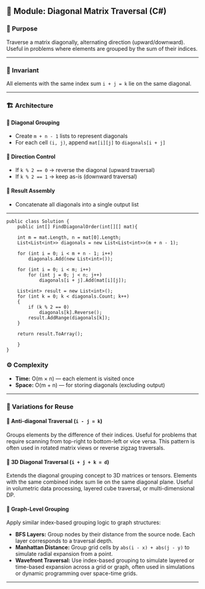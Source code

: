 ## 🧩 Module: Diagonal Matrix Traversal (C#)

### 🔧 Purpose  
Traverse a matrix diagonally, alternating direction (upward/downward). Useful in problems where elements are grouped by the sum of their indices.

---

### 🧠 Invariant  
All elements with the same index sum `i + j = k` lie on the same diagonal.

---

### 🏗️ Architecture

#### 🔹 Diagonal Grouping  
- Create `m + n - 1` lists to represent diagonals  
- For each cell `(i, j)`, append `mat[i][j]` to `diagonals[i + j]`

#### 🔹 Direction Control  
- If `k % 2 == 0` → reverse the diagonal (upward traversal)  
- If `k % 2 == 1` → keep as-is (downward traversal)

#### 🔹 Result Assembly  
- Concatenate all diagonals into a single output list

---

```csharз
public class Solution {
    public int[] FindDiagonalOrder(int[][] mat){

    int m = mat.Length, n = mat[0].Length;
    List<List<int>> diagonals = new List<List<int>>(m + n - 1);

    for (int i = 0; i < m + n - 1; i++)
        diagonals.Add(new List<int>());

    for (int i = 0; i < m; i++)
        for (int j = 0; j < n; j++)
            diagonals[i + j].Add(mat[i][j]);

    List<int> result = new List<int>();
    for (int k = 0; k < diagonals.Count; k++)
    {
        if (k % 2 == 0)
            diagonals[k].Reverse();
        result.AddRange(diagonals[k]);
    }

    return result.ToArray();

    } 
}
```

### ⚙️ Complexity

- **Time:** O(m × n) — each element is visited once  
- **Space:** O(m + n) — for storing diagonals (excluding output)

---

### 🧱 Variations for Reuse

#### 🔸 Anti-diagonal Traversal (`i - j = k`)  
Groups elements by the difference of their indices. Useful for problems that require scanning from top-right to bottom-left or vice versa. This pattern is often used in rotated matrix views or reverse zigzag traversals.

#### 🔸 3D Diagonal Traversal (`i + j + k = d`)  
Extends the diagonal grouping concept to 3D matrices or tensors. Elements with the same combined index sum lie on the same diagonal plane. Useful in volumetric data processing, layered cube traversal, or multi-dimensional DP.

#### 🔸 Graph-Level Grouping  
Apply similar index-based grouping logic to graph structures:

- **BFS Layers:** Group nodes by their distance from the source node. Each layer corresponds to a traversal depth.
- **Manhattan Distance:** Group grid cells by `abs(i - x) + abs(j - y)` to simulate radial expansion from a point.
- **Wavefront Traversal:** Use index-based grouping to simulate layered or time-based expansion across a grid or graph, often used in simulations or dynamic programming over space-time grids.

---
